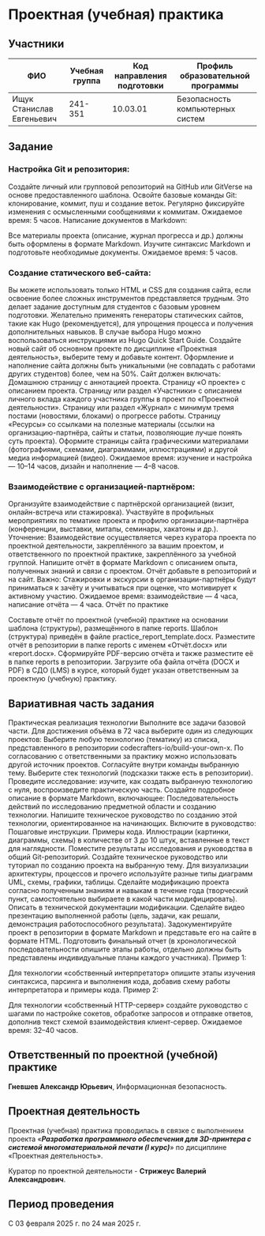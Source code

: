 # Проектная (учебная) практика

## Участники

| ФИО | Учебная группа | Код направления подготовки | Профиль образовательной программы |
|-|-|-|-|
| Ищук Станислав Евгеньевич | 241-351 | 10.03.01 | Безопасность компьютерных систем |

## Задание

### Настройка Git и репозитория:

Создайте личный или групповой репозиторий на GitHub или GitVerse на основе предоставленного шаблона.
Освойте базовые команды Git: клонирование, коммит, пуш и создание веток.
Регулярно фиксируйте изменения с осмысленными сообщениями к коммитам.
Ожидаемое время: 5 часов.
Написание документов в Markdown:

Все материалы проекта (описание, журнал прогресса и др.) должны быть оформлены в формате Markdown.
Изучите синтаксис Markdown и подготовьте необходимые документы.
Ожидаемое время: 5 часов.

### Создание статического веб-сайта:

Вы можете использовать только HTML и CSS для создания сайта, если освоение более сложных инструментов представляется трудным. Это делает задание доступным для студентов с базовым уровнем подготовки.
Желательно применять генераторы статических сайтов, такие как Hugo (рекомендуется), для упрощения процесса и получения дополнительных навыков. В случае выбора Hugo можно воспользоваться инструкциями из Hugo Quick Start Guide.
Создайте новый сайт об основном проекте по дисциплине «Проектная деятельность», выберите тему и добавьте контент. Оформление и наполнение сайта должны быть уникальными (не совпадать с работами других студентов) более, чем на 50%.
Сайт должен включать:
Домашнюю страницу с аннотацией проекта.
Страницу «О проекте» с описанием проекта.
Страницу или раздел «Участники» с описанием личного вклада каждого участника группы в проект по «Проектной деятельности».
Страницу или раздел «Журнал» с минимум тремя постами (новостями, блоками) о прогрессе работы.
Страницу «Ресурсы» со ссылками на полезные материалы (ссылки на организацию-партнёра, сайты и статьи, позволяющие лучше понять суть проекта).
Оформите страницы сайта графическими материалами (фотографиями, схемами, диаграммами, иллюстрациями) и другой медиа информацией (видео).
Ожидаемое время: изучение и настройка — 10–14 часов, дизайн и наполнение — 4–8 часов.

### Взаимодействие с организацией-партнёром:

Организуйте взаимодействие с партнёрской организацией (визит, онлайн-встреча или стажировка).
Участвуйте в профильных мероприятиях по тематике проекта и профилю организации-партнёра (конференции, выставки, митапы, семинары, хакатоны и др.).
Уточнение: Взаимодействие осуществляется через куратора проекта по проектной деятельности, закреплённого за вашим проектом, и ответственного по проектной практике, закреплённого за учебной группой.
Напишите отчёт в формате Markdown с описанием опыта, полученных знаний и связи с проектом. Отчёт добавьте в репозиторий и на сайт.
Важно: Стажировки и экскурсии в организации-партнёры будут приниматься к зачёту и учитываться при оценке, что мотивирует к активному участию.
Ожидаемое время: взаимодействие — 4 часа, написание отчёта — 4 часа.
Отчёт по практике

Составьте отчёт по проектной (учебной) практике на основании шаблона (структуры), размещённого в папке reports. Шаблон (структура) приведён в файле practice_report_template.docx.
Разместите отчёт в репозитории в папке reports с именем «Отчёт.docx» или «report.docx».
Сформируйте PDF-версию отчёта и также разместите её в папке reports в репозитории.
Загрузите оба файла отчёта (DOCX и PDF) в СДО (LMS) в курсе, который будет указан ответственным за проектную (учебную) практику.

## Вариативная часть задания

Практическая реализация технологии
Выполните все задачи базовой части.
Для достижения объёма в 72 часа выберите один из следующих проектов:
Выберите любую технологию (тематику) из списка, представленного в репозитории codecrafters-io/build-your-own-x. По согласованию с ответственными за практику можно использовать другой источник проектов.
Согласуйте внутри команды выбранную тему. Выберите стек технологий (подсказки также есть в репозитории).
Проведите исследование: изучите, как создать выбранную технологию с нуля, воспроизведите практическую часть.
Создайте подробное описание в формате Markdown, включающее:
Последовательность действий по исследованию предметной области и созданию технологии.
Напишите техническое руководство по созданию этой технологии, ориентированное на начинающих.
Включите в руководство:
Пошаговые инструкции.
Примеры кода.
Иллюстрации (картинки, диаграммы, схемы) в количестве от 3 до 10 штук, вставленные в текст для наглядности.
Поместите результаты исследования и руководства в общий Git-репозиторий.
Создайте техническое руководство или туториал по созданию проекта на выбранную тему. Для визуализации архитектуры, процессов и прочего используйте разные типы диаграмм UML, схемы, графики, таблицы.
Сделайте модификацию проекта согласно полученным знаниям и навыкам в течение года (творческий пункт, самостоятельно выбираете в какой части модифицировать). Описать в технической документации модификации.
Сделайте видео презентацию выполненной работы (цель, задачи, как решали, демонстрация работоспособного результата).
Задокументируйте проект в репозитории в формате Markdown и представьте его на сайте в формате HTML.
Подготовить финальный отчет (в хронологической последовательности опишите этапы работы, отдельно должны быть представлены индивидуальные планы каждого участника).
Пример 1:

Для технологии «собственный интерпретатор» опишите этапы изучения синтаксиса, парсинга и выполнения кода, добавив схему работы интерпретатора и примеры кода.
Пример 2:

Для технологии «собственный HTTP-сервер» создайте руководство с шагами по настройке сокетов, обработке запросов и отправке ответов, дополнив текст схемой взаимодействия клиент-сервер.
Ожидаемое время: 32–40 часов.

## Ответственный по проектной (учебной) практике

**Гневшев Александр Юрьевич**, Информационная безопасность.

## Проектная деятельность

Проектная (учебная) практика проводилась в связке с выполнением проекта «***Разработка программного обеспечения для 3D-принтера с системой многоматериальной печати (I курс)***» по дисциплине «Проектная деятельность».

Куратор по проектной деятельности - **Стрижеус Валерий Александрович**.

## Период проведения

С 03 февраля 2025 г. по 24 мая 2025 г.
